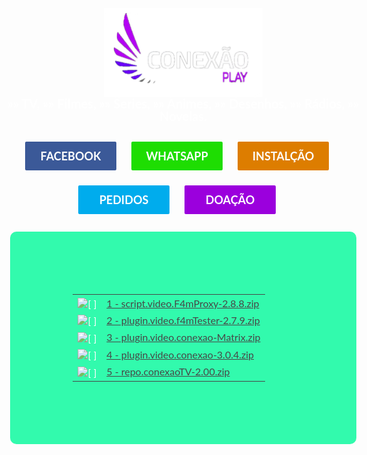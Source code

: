 <!DOCTYPE html>
<html>
<head>
<meta http-equiv="X-UA-Compatible" content="IE=edge">
<meta charset="UTF-8">
<title>Conexão Play - Filmes, Series, Desenhos e Animes.</title>
<meta name="google-site-verification" content="eF3q47b9Xe-UXBYNIvr6ooOPkFAc_JpQwTg3udJwxFE" />
<meta property="og:title" content="Conexão Play - Add-On Com  Conteúdo do Kodi, fácil download e instalação.">
<meta name="description" content="O Melhor add-on do Kodi, fácil download e instalação. ">
<meta name="viewport" content="width=device-width, initial-scale=1.0, user-scalable=no">
<link rel="stylesheet" href="https://mrpiracy.site/css/normalize.css">
<link rel="stylesheet" href="https://mrpiracy.site/css/main.css?v=0.9">
<link href="https://mrpiracy.site/css/jquery.mb.YTPlayer.min.css?_bn=5878" media="all" rel="stylesheet" type="text/css">
<!--<script src="//code.jquery.com/jquery-3.0.0.min.js"></script>-->
<script src="https://ajax.googleapis.com/ajax/libs/jquery/3.2.1/jquery.min.js"></script>
<script type="text/javascript" src="https://mrpiracy.site/js/jquery.cookie.js?v=0.6.2"></script>
<script type="text/javascript" src="https://mrpiracy.site/javascript.js?v=0.6.2"></script>
<script defer async type="text/javascript" src="https://mrpiracy.site/backup.js?v=0.6.2"></script>
<script src="https://mrpiracy.site/js/jquery.mb.YTPlayer.min.js?_bn=5878"></script>
<link rel="shortcut icon" href="icon.jpg">

<script>
jQuery( function() {
var myPlayer = jQuery( "#bgndVideo" ).YTPlayer( {
onReady: function( player ) {
YTPConsole.append( player.id + " player is ready" );
YTPConsole.append( "<br>" );
}
} );

myPlayer.on( "YTPData", function( e ) {
$( ".dida" ).html( e.prop.title + "<br>@" + e.prop.channelTitle );
$( "#videoData" ).show();
} );

var YTPConsole = jQuery( "#eventListener" );
myPlayer.on( "YTPStart YTPEnd YTPLoop YTPPause YTPBuffering YTPMuted YTPUnmuted", function( e ) {
YTPConsole.append( "event: " + e.type + " (" + jQuery( "#bgndVideo" ).YTPGetPlayer().getPlayerState() + ") > time: " + e.time );
YTPConsole.append( "<br>" );
} );	
} );
</script>
<style>

/*! HTML5 Boilerplate v4.3.0 | MIT License | http://h5bp.com/ */
/*
* What follows is the result of much research on cross-browser styling.
* Credit left inline and big thanks to Nicolas Gallagher, Jonathan Neal,
* Kroc Camen, and the H5BP dev community and team.
*/
/* ==========================================================================
Base styles: opinionated defaults
========================================================================== */
@font-face {
font-family: MrPiracyFont;
src: url("https://mrpiracy.site/css/font/mrpiracy.otf") format("opentype");
}
.instagram {
background: -webkit-radial-gradient(circle farthest-corner at 35% 90%, #fec564, rgba(0, 0, 0, 0) 50%), -webkit-radial-gradient(circle farthest-corner at 0 140%, #fec564, rgba(0, 0, 0, 0) 50%), -webkit-radial-gradient(ellipse farthest-corner at 0 -25%, #5258cf, rgba(0, 0, 0, 0) 50%), -webkit-radial-gradient(ellipse farthest-corner at 20% -50%, #5258cf, rgba(0, 0, 0, 0) 50%), -webkit-radial-gradient(ellipse farthest-corner at 100% 0, #893dc2, rgba(0, 0, 0, 0) 50%), -webkit-radial-gradient(ellipse farthest-corner at 60% -20%, #893dc2, rgba(0, 0, 0, 0) 50%), -webkit-radial-gradient(ellipse farthest-corner at 100% 100%, #d9317a, rgba(0, 0, 0, 0)), -webkit-linear-gradient(#6559ca, #bc318f 30%, #e33f5f 50%, #f77638 70%, #fec66d 100%);
background: radial-gradient(circle farthest-corner at 35% 90%, #fec564, rgba(0, 0, 0, 0) 50%), radial-gradient(circle farthest-corner at 0 140%, #fec564, rgba(0, 0, 0, 0) 50%), radial-gradient(ellipse farthest-corner at 0 -25%, #5258cf, rgba(0, 0, 0, 0) 50%), radial-gradient(ellipse farthest-corner at 20% -50%, #5258cf, rgba(0, 0, 0, 0) 50%), radial-gradient(ellipse farthest-corner at 100% 0, #893dc2, rgba(0, 0, 0, 0) 50%), radial-gradient(ellipse farthest-corner at 60% -20%, #893dc2, rgba(0, 0, 0, 0) 50%), radial-gradient(ellipse farthest-corner at 100% 100%, #d9317a, rgba(0, 0, 0, 0)), linear-gradient(#6559ca, #bc318f 30%, #e33f5f 50%, #f77638 70%, #fec66d 100%);
}
.site {
background-color: rgba(255, 255, 255, 0.90);
}
.fb {
background-color: #3b5998;
}
.tw {
background-color: #00aced;

}
.infos {
width:100%;
height:100%;
margin: 0 auto;
background-color:#1C1C1C;
border-radius: 8px;
opacity:0.9;
padding: 10px;
}

/*
* Remove text-shadow in selection highlight: h5bp.com/i
* These selection rule sets have to be separate.
* Customize the background color to match your design.
*/
::-moz-selection {
background: #b3d4fc;
text-shadow: none;
}
::selection {
background: #b3d4fc;
text-shadow: none;
}
/*
* A better looking default horizontal rule
*/
hr {
display: block;
height: 1px;
border: 0;
border-top: 1px solid #ccc;
margin: 1em 0;
padding: 0;
}
/*
* Remove the gap between images, videos, audio and canvas and the bottom of
* their containers: h5bp.com/i/440
*/
audio,
canvas,
img,
svg,
video {
vertical-align: middle;
}
/*
* Remove default fieldset styles.
*/
fieldset {
border: 0;
margin: 0;
padding: 0;
}
/*
* Allow only vertical resizing of textareas.
*/
textarea {
resize: vertical;
}
/* ==========================================================================
Browse Happy prompt
========================================================================== */
.browsehappy {
margin: 0.2em 0;
background: #ccc;
color: #000;
padding: 0.2em 0;
}
/* ==========================================================================
Author's custom styles
========================================================================== */
* {
font-family: 'Lato', sans-serif;
-webkit-box-sizing: border-box;
-moz-box-sizing: border-box;
box-sizing: border-box;
}
html, body {
height: 100%;
}
html {
-webkit-text-size-adjust: 100%;
}
body {
font-size: 16px;
color: #fff;
background: #000000;
}
h1, h2, h3, h4, h5, h6 {
margin: 0;
}
h1 {
font-size: 74px;
line-height: 80px;
}
h2 {
font-size: 18px;
line-height: 18px;
}
.center-container {
position: absolute;
top: 0;
left: 0;
width: 100%;
height: 100%;
text-align: center;
overflow: auto;
}
.center-container:after,
.center-block {
display: inline-block;
vertical-align: middle;
}
.center-container:after {
content: '';
height: 100%;
margin-left: -0.25em; /* To offset spacing. May vary by font */
}
.center-block {
max-width: 98%; /* Prevents issues with long content causes the content block to be pushed to the top */
/* max-width: calc(100% - 0.25em) /* Only for IE9+ */
}
.button {
margin: 0 auto;
display: inline-block;
width: 100px;
height: 33px;
font-size: 12px;
font-weight: bold;
line-height: 29px;
text-decoration: none;
text-align: center;
color: #fff;
border: 2px solid #fff;
border-radius: 4px;
-webkit-transition: background 0.2s ease-out, color 0.2s ease-out;
transition: background 0.2s ease-out, color 0.2s ease-out;
margin: 10px 20px 10px 0px;
}
.button:hover {
background: #fff!important;
color: #232323!important;
}
.socials {
position: absolute;
top: 10px;
right: 10px;
text-align: right;
}
.addthis_native_toolbox, .addthis_pill_style {
display: inline-block;
width: 50px !important;
}
#noty_bottomRight_layout_container a {
color: #dd3030;
}
/* ==========================================================================
Helper classes
========================================================================== */
/*
* Hide visually and from screen readers: h5bp.com/u
*/
.hidden {
display: none !important;
visibility: hidden;
}
/*
* Hide only visually, but have it available for screen readers: h5bp.com/v
*/
.visuallyhidden {
border: 0;
clip: rect(0 0 0 0);
height: 1px;
margin: -1px;
overflow: hidden;
padding: 0;
position: absolute;
width: 1px;
}
/*
* Extends the .visuallyhidden class to allow the element to be focusable
* when navigated to via the keyboard: h5bp.com/p
*/
.visuallyhidden.focusable:active,
.visuallyhidden.focusable:focus {
clip: auto;
height: auto;
margin: 0;
overflow: visible;
position: static;
width: auto;
}
/*
* Hide visually and from screen readers, but maintain layout
*/
.invisible {
visibility: hidden;
}
/*
* Clearfix: contain floats
*
* For modern browsers
* 1. The space content is one way to avoid an Opera bug when the
*    `contenteditable` attribute is included anywhere else in the document.
*    Otherwise it causes space to appear at the top and bottom of elements
*    that receive the `clearfix` class.
* 2. The use of `table` rather than `block` is only necessary if using
*    `:before` to contain the top-margins of child elements.
*/
.clearfix:before,
.clearfix:after {
content: " "; /* 1 */
display: table; /* 2 */
}
.clearfix:after {
clear: both;
}
/* ==========================================================================
EXAMPLE Media Queries for Responsive Design.
These examples override the primary ('mobile first') styles.
Modify as content requires.
========================================================================== */
@media only screen and (max-height: 400px) {
#noty_bottomRight_layout_container {
display: none;
}
}

@media only screen and (max-height: 640px) {

.infos {
width:10%;
height:100%;
margin: 0 auto;
background-color:#1C1C1C;
border-radius: 8px;
opacity:0.9;
padding: 10px;
}

.button {
margin: 0 auto;
display: inline-block;
width: 100px;
height: 33px;
font-size: 12px;
font-weight: bold;
line-height: 29px;
text-decoration: none;
text-align: center;
color: #fff;
border: 2px solid #fff;
border-radius: 4px;
-webkit-transition: background 0.2s ease-out, color 0.2s ease-out;
transition: background 0.2s ease-out, color 0.2s ease-out;
margin: 2px;
}
}  

@media only screen and (max-height: 812px) {

.infos {
width:100%;
height:100%;
margin: 0 auto;
background-color:#1C1C1C;
border-radius: 8px;
opacity:0.9;
padding: 10px;
}

.button {
margin: 0 auto;
display: inline-block;
width: 100px;
height: 33px;
font-size: 12px;
font-weight: bold;
line-height: 29px;
text-decoration: none;
text-align: center;
color: #fff;
border: 2px solid #fff;
border-radius: 4px;
-webkit-transition: background 0.2s ease-out, color 0.2s ease-out;
transition: background 0.2s ease-out, color 0.2s ease-out;
margin: 4px;
}
}

@media only screen and (max-height: 568px) {

.infos {
width:100%;
height:100%;
margin: 0 auto;
background-color:#1C1C1C;
border-radius: 2px;
opacity:0.9;
padding: 8px 2px 8px 2px;
}

.button {
margin: 0 auto;
display: inline-block;
width: 100px;
height: 33px;
font-size: 12px;
font-weight: bold;
line-height: 29px;
text-decoration: none;
text-align: center;
color: #fff;
border: 2px solid #fff;
border-radius: 4px;
-webkit-transition: background 0.2s ease-out, color 0.2s ease-out;
transition: background 0.2s ease-out, color 0.2s ease-out;
margin: 5px 1px 5px 1px;
}
}

@media only screen and (min-width: 35em) {
/* Style adjustments for viewports that meet the condition */
h1 {
font-size: 110px;
line-height: 110px;
}
h2 {
font-size: 20px;
line-height: 20px;
}
.button {
width: 150px;
height: 50px;
font-size: 18px;
line-height: 46px;
}

}
@media print,
(-o-min-device-pixel-ratio: 5/4),
(-webkit-min-device-pixel-ratio: 1.25),
(min-resolution: 120dpi) {
/* Style adjustments for high resolution devices */
}
/* ==========================================================================
Print styles.
Inlined to avoid the additional HTTP request: h5bp.com/r
========================================================================== */
@media print {
* {
background: transparent !important;
color: #000 !important; /* Black prints faster: h5bp.com/s */
box-shadow: none !important;
text-shadow: none !important;
}
a,
a:visited {
text-decoration: underline;
}
a[href]:after {
content: " (" attr(href) ")";
}
abbr[title]:after {
content: " (" attr(title) ")";
}
/*
* Don't show links that are fragment identifiers,
* or use the `javascript:` pseudo protocol
*/
a[href^="#"]:after,
a[href^="javascript:"]:after {
content: "";
}
pre,
blockquote {
border: 1px solid #999;
page-break-inside: avoid;
}
thead {
display: table-header-group; /* h5bp.com/t */
}
tr,
img {
page-break-inside: avoid;
}
img {
max-width: 100% !important;
}
p,
h2,
h3 {
orphans: 3;
widows: 3;
}
h2,
h3 {
page-break-after: avoid;
}
}
@media only screen and (max-width: 1200px) {
body {background: url('fanart.jpg') no-repeat !important;}
video 	{display: none !important;}
#menu   {display: none !important;}
}
.tw2 {
background-color: #1edd02;
}
.tw3 {
background-color: #9b00dd;
}
.tw4 {
background-color: #dd7d00;
}

</style>
</head>
<body ondragstart='return false' oncontextmenu='return false' onselectstart='return false' style="position: relative;background-image: url(fanart.jpg); background-size: cover;">
<a id="bgndVideo" class="player" data-property="{videoURL:'5dIwrAEq_Qw',containment:'body', stopMovieOnBlur: false, showControls:false, autoPlay:true, loop:true, vol:26, mute:false, startAt:0,  stopAt:59, opacity:1, addRaster:false, quality:'hd720', optimizeDisplay:true}"></a>
<div class="center-container"> 
<div class="center-block">

<img style="width: 45%;" src="icon.png" />
<h2>»» TV,  »» Filmes,  »» Series,  »» Animes, »» Desenhos, »» Rádios, »» Novelas.</h2>
<br>
<center><div class="center-block">
<a href="https://www.facebook.com/groups/511580836167016/?epa=SEARCH_BOX" title="Clique Aqui Para Acessar a Pagina Conxão Play!" class="button fb" target="_blank">FACEBOOK</a><a href="https://chat.whatsapp.com/CA52mL8IcvgCW2my5irGXw" title="Clique Aqui Para Acessar o Whatsapp Conexão Play!" class="button tw2" target="_blank">WHATSAPP</a><a href="https://www.youtube.com/watch?v=vpQhvuwhbW4&t=27s" title="Clique Aqui Para Assistir o Tutorial" class="button tw4" target="_blank">INSTALÇÃO</a><a href="https://docs.google.com/forms/d/e/1FAIpQLSdXs2zHgUxsChOTv3HXAqenrfmitYmDKGAWjfOgVw2jKXbY_A/viewform" title="Clique Aqui Para Fazer Pedidos!" class="button tw" target="_blank">PEDIDOS</a><a href="https://pag.ae/7Vb5FixKq" title="Faça Uma Doação Ajude o Conexão Play!" class="button tw3" target="_blank">DOAÇÃO</a>
<table style="background: mediumspringgreen;padding: 100px;color: white; border-radius: 10px; filter:alpha(opacity=100); opacity:0.8;"><p>
<tr><td valign="top"><img src="http://azaforum.com/icons/compressed.gif" alt="[   ]"></td><td><a href="1%20-%20script.video.F4mProxy-2.8.8.zip">1 - script.video.F4mProxy-2.8.8.zip</a></td></tr>
<tr><td valign="top"><img src="http://azaforum.com/icons/compressed.gif" alt="[   ]"></td><td><a href="2%20-%20plugin.video.f4mTester-2.7.9.zip">2 - plugin.video.f4mTester-2.7.9.zip</a></td></tr>
<tr><td valign="top"><img src="http://azaforum.com/icons/compressed.gif" alt="[   ]"></td><td><a href="3%20-%20plugin.video.conexao-Matrix.zip">3 - plugin.video.conexao-Matrix.zip</a></td></tr>
<tr><td valign="top"><img src="http://azaforum.com/icons/compressed.gif" alt="[   ]"></td><td><a href="4%20-%20plugin.video.conexao-3.0.4.zip">4 - plugin.video.conexao-3.0.4.zip</a></td></tr>
<tr><td valign="top"><img src="http://azaforum.com/icons/compressed.gif" alt="[   ]"></td><td><a href="5%20-%20repo.conexaoTV-2.00.zip">5 - repo.conexaoTV-2.00.zip</a></td></tr>
</center>
</div>
</body>
</html>







